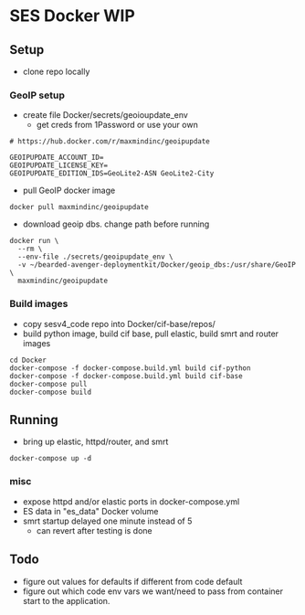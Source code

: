 # SES Docker WIP

## Setup

* clone repo locally

### GeoIP setup

* create file Docker/secrets/geoioupdate_env
  * get creds from 1Password or use your own

```
# https://hub.docker.com/r/maxmindinc/geoipupdate

GEOIPUPDATE_ACCOUNT_ID=
GEOIPUPDATE_LICENSE_KEY=
GEOIPUPDATE_EDITION_IDS=GeoLite2-ASN GeoLite2-City
```

* pull GeoIP docker image

```
docker pull maxmindinc/geoipupdate
```

* download geoip dbs. change path before running
```
docker run \
  --rm \
  --env-file ./secrets/geoipupdate_env \
  -v ~/bearded-avenger-deploymentkit/Docker/geoip_dbs:/usr/share/GeoIP \
  maxmindinc/geoipupdate
```
### Build images

* copy sesv4_code repo into Docker/cif-base/repos/
* build python image, build cif base, pull elastic, build smrt and router images
```
cd Docker
docker-compose -f docker-compose.build.yml build cif-python
docker-compose -f docker-compose.build.yml build cif-base
docker-compose pull
docker-compose build
```

## Running

* bring up elastic, httpd/router, and smrt
```
docker-compose up -d
```

### misc

* expose httpd and/or elastic ports in docker-compose.yml
* ES data in "es_data" Docker volume
* smrt startup delayed one minute instead of 5
  * can revert after testing is done

## Todo

* figure out values for defaults if different from code default
* figure out which code env vars we want/need to pass from container start to the application.
